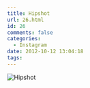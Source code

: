 ```yaml
---
title: Hipshot
url: 26.html
id: 26
comments: false
categories:
  - Instagram
date: 2012-10-12 13:04:18
tags:
---
```


![Hipshot](http://distilleryimage11.s3.amazonaws.com/ffc8faeaf94c11e1a3461231381315e1_7.jpg)